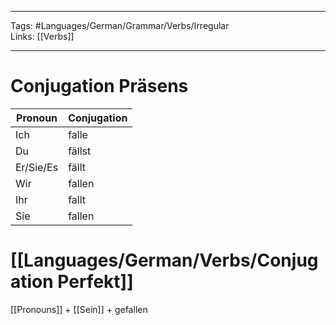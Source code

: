 ___
Tags: #Languages/German/Grammar/Verbs/Irregular  
Links: [[Verbs]]
___
# Conjugation Präsens
Pronoun|Conjugation
------------ | ------------
Ich | falle
Du | fällst
Er/Sie/Es | fällt
Wir | fallen
Ihr | fallt
Sie | fallen


# [[Languages/German/Verbs/Conjugation Perfekt]]
[[Pronouns]] + [[Sein]] + gefallen